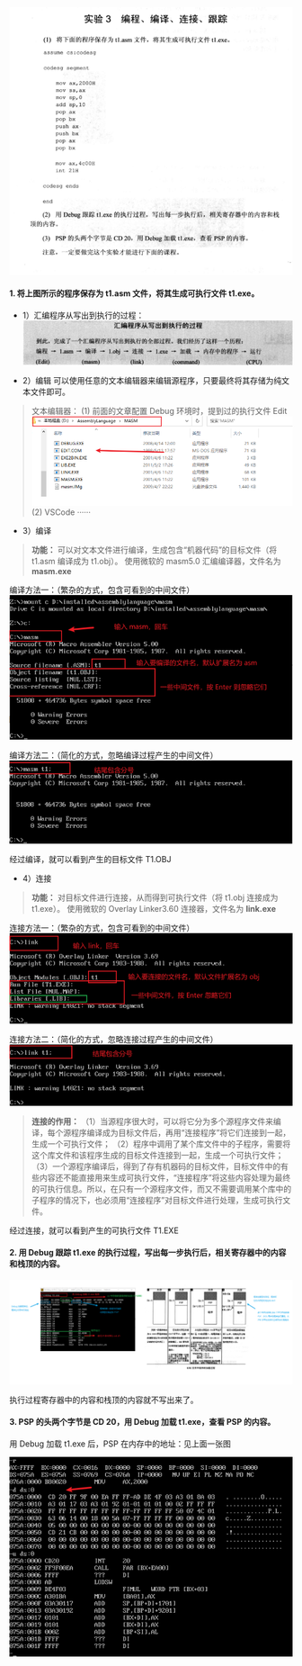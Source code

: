 ![实验3](./汇编语言(第3版，王爽著)：实验3-编程、编译、连接、跟踪.assets/17731575-2889a7f99715fe5d.png)

#### 1. 将上图所示的程序保存为 t1.asm 文件，将其生成可执行文件 t1.exe。
- 1）汇编程序从写出到执行的过程：
![汇编程序从写出到执行的过程](./汇编语言(第3版，王爽著)：实验3-编程、编译、连接、跟踪.assets/17731575-6de1ab0c5d6ea321.png)

- 2）编辑
可以使用任意的文本编辑器来编辑源程序，只要最终将其存储为纯文本文件即可。
> 文本编辑器：
> (1) 前面的文章配置 Debug 环境时，提到过的执行文件 Edit
> ![Edit](./汇编语言(第3版，王爽著)：实验3-编程、编译、连接、跟踪.assets/17731575-5505c0d27aa815e8.png)
> (2) VSCode
> ······

- 3）编译
> **功能：**
> 可以对文本文件进行编译，生成包含“机器代码”的目标文件（将 t1.asm 编译成为 t1.obj）。
> 使用微软的 masm5.0 汇编编译器，文件名为 **masm.exe**

编译方法一：（繁杂的方式，包含可看到的中间文件）
![编译方法一](./汇编语言(第3版，王爽著)：实验3-编程、编译、连接、跟踪.assets/17731575-ee129a8b2c1e7715.png)

编译方法二：（简化的方式，忽略编译过程产生的中间文件）
![编译方法二](./汇编语言(第3版，王爽著)：实验3-编程、编译、连接、跟踪.assets/17731575-bca6cf3986b95726.png)

经过编译，就可以看到产生的目标文件 T1.OBJ

- 4）连接
> **功能：**
> 对目标文件进行连接，从而得到可执行文件（将 t1.obj 连接成为 t1.exe）。
> 使用微软的 Overlay Linker3.60 连接器，文件名为 **link.exe**

连接方法一：（繁杂的方式，包含可看到的中间文件）
![连接方法一](./汇编语言(第3版，王爽著)：实验3-编程、编译、连接、跟踪.assets/17731575-9c013f06bbdcb16e.png)

连接方法二：（简化的方式，忽略连接过程产生的中间文件）
![连接方法二](./汇编语言(第3版，王爽著)：实验3-编程、编译、连接、跟踪.assets/17731575-6f640aa7c5769ef1.png)

> **连接的作用：**
> （1）当源程序很大时，可以将它分为多个源程序文件来编译，每个源程序编译成为目标文件后，再用“连接程序”将它们连接到一起，生成一个可执行文件；
> （2）程序中调用了某个库文件中的子程序，需要将这个库文件和该程序生成的目标文件连接到一起，生成一个可执行文件；
> （3）一个源程序编译后，得到了存有机器码的目标文件，目标文件中的有些内容还不能直接用来生成可执行文件，“连接程序”将这些内容处理为最终的可执行信息。所以，在只有一个源程序文件，而又不需要调用某个库中的子程序的情况下，也必须用“连接程序”对目标文件进行处理，生成可执行文件。

经过连接，就可以看到产生的可执行文件 T1.EXE

#### 2. 用 Debug 跟踪 t1.exe 的执行过程，写出每一步执行后，相关寄存器中的内容和栈顶的内容。

![程序执行过程的跟踪.png](./汇编语言(第3版，王爽著)：实验3-编程、编译、连接、跟踪.assets/17731575-b3ce2ee1b44f883f.png)


执行过程寄存器中的内容和栈顶的内容就不写出来了。

#### 3. PSP 的头两个字节是 CD 20，用 Debug 加载 t1.exe，查看 PSP 的内容。
用 Debug 加载 t1.exe 后，PSP 在内存中的地址：见上面一张图

![查看 PSP 的内容](./汇编语言(第3版，王爽著)：实验3-编程、编译、连接、跟踪.assets/17731575-3e16d238fa86c587.png)
